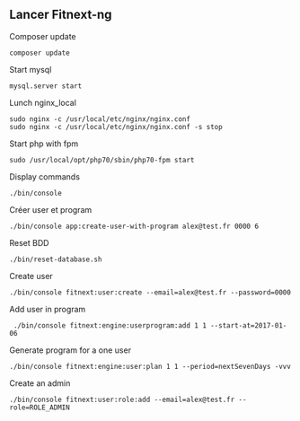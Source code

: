 Lancer Fitnext-ng
-

Composer update

```
composer update
```

Start mysql

```
mysql.server start
```

Lunch nginx_local

```
sudo nginx -c /usr/local/etc/nginx/nginx.conf 
sudo nginx -c /usr/local/etc/nginx/nginx.conf -s stop
``` 

Start php with fpm

```
sudo /usr/local/opt/php70/sbin/php70-fpm start
```

Display commands

```
./bin/console
```

Créer user et program 

```
./bin/console app:create-user-with-program alex@test.fr 0000 6
```

Reset BDD

```
./bin/reset-database.sh 
```

Create user

```
./bin/console fitnext:user:create --email=alex@test.fr --password=0000
```

Add user in program

```
 ./bin/console fitnext:engine:userprogram:add 1 1 --start-at=2017-01-06
```

Generate program for a one user

```
./bin/console fitnext:engine:user:plan 1 1 --period=nextSevenDays -vvv
```

Create an admin

```
./bin/console fitnext:user:role:add --email=alex@test.fr --role=ROLE_ADMIN
```
